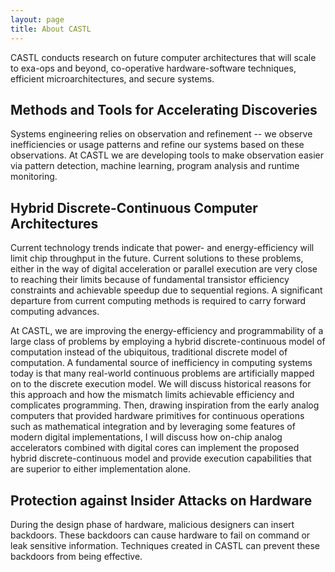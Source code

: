 ```yaml
---
layout: page
title: About CASTL
---
```


CASTL conducts research on future computer architectures that will
scale to exa-ops and beyond, co-operative hardware-software
techniques, efficient microarchitectures, and secure systems.


Methods and Tools for Accelerating Discoveries
---
Systems engineering relies on observation and refinement -- we observe
inefficiencies or usage patterns and refine our systems based on these
observations.  At CASTL we are developing tools to make observation easier via
pattern detection, machine learning, program analysis and runtime monitoring.

Hybrid Discrete-Continuous Computer Architectures
---
Current technology trends indicate that power- and energy-efficiency will limit
chip throughput in the future. Current solutions to these problems, either in
the way of digital acceleration or parallel execution are very close to reaching
their limits because of fundamental transistor efficiency constraints and
achievable speedup due to sequential regions. A significant departure from
current computing methods is required to carry forward computing advances.

At CASTL, we are improving the energy-efficiency and programmability of a large
class of problems by employing a hybrid discrete-continuous model of computation
instead of the ubiquitous, traditional discrete model of computation. A
fundamental source of inefficiency in computing systems today is that many
real-world continuous problems are artificially mapped on to the discrete
execution model. We will discuss historical reasons for this approach and how
the mismatch limits achievable efficiency and complicates programming. Then,
drawing inspiration from the early analog computers that provided hardware
primitives for continuous operations such as mathematical integration and by
leveraging some features of modern digital implementations, I will discuss how
on-chip analog accelerators combined with digital cores can implement the
proposed hybrid discrete-continuous model and provide execution capabilities
that are superior to either implementation alone.

Protection against Insider Attacks on Hardware
-----
During the design phase of hardware, malicious designers can insert backdoors.
These backdoors can cause hardware to fail on command or leak sensitive
information.  Techniques created in CASTL can prevent these backdoors from being
effective.


